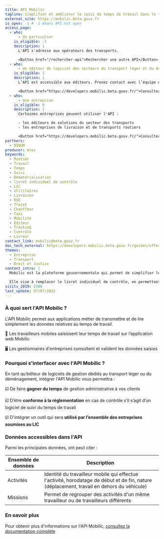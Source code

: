 ```yaml
---
title: API Mobilic
tagline: Simplifier et améliorer le suivi du temps de travail dans le transport routier
external_site: https://mobilic.beta.gouv.fr
is_open: -1 # -1 means API not open
access_page:
  - who:
      - Un particulier
    is_eligible: -1
    description: |
      L'API s'adresse aux opérateurs des transports.

      <Button href="/rechercher-api">Rechercher une autre API</Button>
  - who:
      - Un éditeur de logiciel des secteurs du transport léger et du déménagement
    is_eligible: 1
    description: |
      L’API est accessible aux éditeurs. Prenez contact avec l’équipe en écrivant à interfacage@mobilic.beta.gouv.fr

      <Button href="https://developers.mobilic.beta.gouv.fr/">Consulter la documentation</Button>
  - who:
      - Une entreprise
    is_eligible: 0
    description: |
      Certaines entreprises peuvent utiliser l'API :

      - les éditeurs de solutions du secteur des transports
      - les entreprises de livraison et de transports routiers

      <Button href="https://developers.mobilic.beta.gouv.fr/">Consulter la documentation API</Button>
partners:
  - DINUM
producer: mtes
keywords:
  - Routier
  - Travail
  - Temps
  - Suivi
  - Dématérialisation
  - livret individuel de contrôle
  - LIC
  - utilitaires
  - Livraison
  - RSE
  - Trajet
  - Chauffeur
  - Taxi
  - Mobilité
  - Editeur
  - Tracking
  - Contrôle
  - Livreur
contact_link: mobilic@beta.gouv.fr
doc_tech_external: https://developers.mobilic.beta.gouv.fr/guides/effectuer-une-requete-a-lapi
themes:
  - Entreprise
  - Transport
  - Droit et Justice
content_intro: |
  Mobilic est la plateforme gouvernementale qui permet de simplifier le suivi du temps de travail dans le transport routier léger et le déménagement afin de lutter contre le travail illégal.

  Elle vise à remplacer le livret individuel de contrôle, en permettant de centraliser les enregistrements du temps de travail des conducteurs de véhicules utilitaires légers de moins de 3,5 tonnes, et des autres personnels roulants non conducteurs.
visits_2019: 2500
last_update: 07/07/2022
---
```


### À quoi sert l'API Mobilic ?

L'API Mobilic permet aux applications métier de transmettre et de lire simplement les données relatives au temps de travail.

📲 Les travailleurs mobiles saisissent leur temps de travail sur l’application web Mobilic

🖥 Les gestionnaires d'entreprises consultent et valident les données saisies

### Pourquoi s'interfacer avec l'API Mobilic ?

En tant qu’éditeur de logiciels de gestion dédiés au transport léger ou du déménagement, intégrer l'API Mobilic vous permettra : 

☑️ De faire **gagner du temps** de gestion administrative à vos clients

☑️ D’être **conforme à la réglementation** en cas de contrôle s’il s’agit d’un logiciel de suivi du temps de travail

☑️ D'intégrer un outil qui sera **utilisé par l’ensemble des entreprises soumises au LIC**

### Données accessibles dans l'API

Parmi les principales données, ont peut citer :

| Ensemble de données        | Description                                                                                                                                    |
| -------------------------- | ---------------------------------------------------------------------------------------------------------------------------------------------- |
| Activités                  | Identité du travailleur mobile qui effectue l'activité, horodatage de début et de fin, nature (déplacement, travail en dehors du véhicule)     |
| Missions                   | Permet de regrouper des activités d'un même travailleur ou de travailleurs différents                                                          |

### En savoir plus

Pour obtenir plus d'informations sur l'API Mobilic, [consultez la documentation complète](https://developers.mobilic.beta.gouv.fr/)

